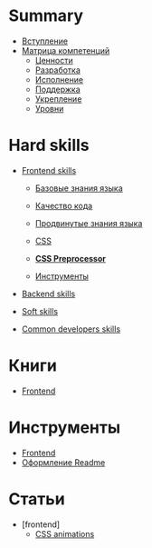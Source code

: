 # Summary
- [Вступление](README.md)
- [Матрица компетенций](./roadmap/README.md)
  - [Ценности](./roadmap/Values.md)
  - [Разработка](./roadmap/Development.md)
  - [Исполнение](./roadmap/Execution.md)
  - [Поддержка](./roadmap/Supporting.md)
  - [Укрепление](./roadmap/Strengthening.md)
  - [Уровни](./roadmap/Levels.md)


# Hard skills
- [Frontend skills](frontend-skills/README.md)
  - [Базовые знания языка](frontend-skills/base-lang.md)
  - [Качество кода](frontend-skills/quality.md)
  - [Продвинутые знания языка](frontend-skills/advanced-lang.md)

  - [CSS](frontend-skills/CSS.md)
  - [**CSS Preprocessor**](frontend-skills/CSS-Preprocessor.md)

  - [Инструменты](frontend-skills/tools.md)

- [Backend skills]()
- [Soft skills]()
- [Common developers skills]()

# Книги
  - [Frontend](./frontend-books/Readme.md)
# Инструменты
  - [Frontend](./tools/frontend.md)
  - [Оформление Readme](./tools/readme-stylegide.md)

# Статьи
  - [frontend]
    - [CSS animations](articles/frontend/animations.md)
